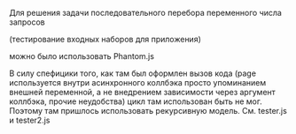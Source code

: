 Для решения задачи последовательного перебора переменного числа запросов

(тестирование входных наборов для приложения)

можно было использовать Phantom.js

В силу спефицики того, как там был оформлен вызов кода (page используется внутри асинхронного коллбэка просто упоминанием внешней 
переменной, а не внедрением зависимости через аргумент коллбэка, прочие неудобства) цикл там использован быть не мог. Поэтому 
там пришлось использовать рекурсивную модель. См. tester.js и tester2.js
